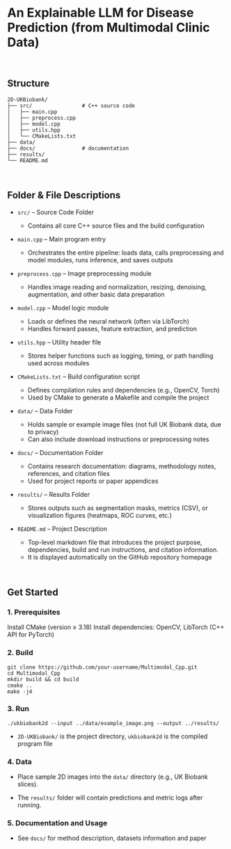 # An Explainable LLM for Disease Prediction (from Multimodal Clinic Data)

<br>

## Structure

```
2D-UKBiobank/
├── src/                # C++ source code
│   ├── main.cpp
│   ├── preprocess.cpp
│   ├── model.cpp
│   ├── utils.hpp
│   └── CMakeLists.txt
├── data/              
├── docs/               # documentation
├── results/           
└── README.md
```

<br>

## Folder & File Descriptions

  - `src/` – Source Code Folder
    - Contains all core C++ source files and the build configuration

  - `main.cpp` – Main program entry
    - Orchestrates the entire pipeline: loads data, calls preprocessing and model modules, runs inference, and saves outputs

  - `preprocess.cpp` – Image preprocessing module
    - Handles image reading and normalization, resizing, denoising, augmentation, and other basic data preparation

  - `model.cpp` – Model logic module
    - Loads or defines the neural network (often via LibTorch)
    - Handles forward passes, feature extraction, and prediction

  - `utils.hpp` – Utility header file
    - Stores helper functions such as logging, timing, or path handling used across modules

  - `CMakeLists.txt` – Build configuration script
    - Defines compilation rules and dependencies (e.g., OpenCV, Torch)
    - Used by CMake to generate a Makefile and compile the project

  - `data/` – Data Folder
    - Holds sample or example image files (not full UK Biobank data, due to privacy)
    - Can also include download instructions or preprocessing notes


  - `docs/` – Documentation Folder
    - Contains research documentation: diagrams, methodology notes, references, and citation files
    - Used for project reports or paper appendices


  - `results/` – Results Folder
    - Stores outputs such as segmentation masks, metrics (CSV), or visualization figures (heatmaps, ROC curves, etc.)


  - `README.md` – Project Description
    - Top-level markdown file that introduces the project purpose, dependencies, build and run instructions, and citation information.
    - It is displayed automatically on the GitHub repository homepage

<br>

## Get Started

### 1. Prerequisites

Install CMake (version ≥ 3.18)
Install dependencies: OpenCV, LibTorch (C++ API for PyTorch)


### 2. Build

```
git clone https://github.com/your-username/Multimodal_Cpp.git  
cd Multimodal_Cpp  
mkdir build && cd build  
cmake ..  
make -j4  
```


### 3. Run

```
./ukbiobank2d --input ../data/example_image.png --output ../results/  
```

  - `2D-UKBiobank/` is the project directory, `ukbiobank2d` is the compiled program file


### 4. Data


  - Place sample 2D images into the `data/` directory (e.g., UK Biobank slices).

  - The `results/` folder will contain predictions and metric logs after running.



### 5. Documentation and Usage

  - See `docs/` for method description, datasets information and paper


<br>





<br><br><br>




